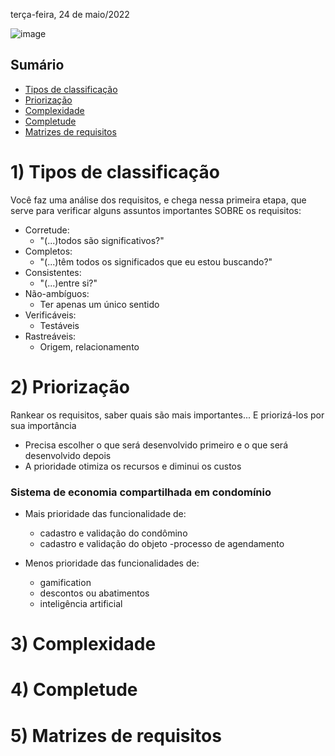 terça-feira, 24 de maio/2022

![image](https://user-images.githubusercontent.com/87860884/170087369-1929694e-7119-4762-89e2-9edb15c70b54.png)

## Sumário
- [Tipos de classificação](#1-tipos-de-classificação)
- [Priorização](#2-priorização)
- [Complexidade](#3-complexidade)
- [Completude](#4-completude)
- [Matrizes de requisitos](#5-matrizes-de-requisitos)

# 1) Tipos de classificação
Você faz uma análise dos requisitos, e chega nessa primeira etapa, que serve para verificar alguns assuntos importantes SOBRE os requisitos:
- Corretude:
	- "(...)todos são significativos?"
- Completos:
	- "(...)têm todos os significados que eu estou buscando?"
- Consistentes:
	- "(...)entre si?"  
- Não-ambíguos:
	- Ter apenas um único sentido
- Verificáveis:
	- Testáveis
- Rastreáveis:
	- Origem, relacionamento   



# 2) Priorização
Rankear os requisitos, saber quais são mais importantes... E priorizá-los por sua importância
- Precisa escolher o que será desenvolvido primeiro e o que será desenvolvido depois
- A prioridade otimiza os recursos e diminui os custos

### Sistema de economia compartilhada em condomínio
- Mais prioridade das funcionalidade de:
	- cadastro e validação do condômino
	- cadastro e validação do objeto
	-processo de agendamento 
	
- Menos prioridade das funcionalidades de:
	- gamification
	- descontos ou abatimentos
	- inteligência artificial 



# 3) Complexidade



# 4) Completude



# 5) Matrizes de requisitos
